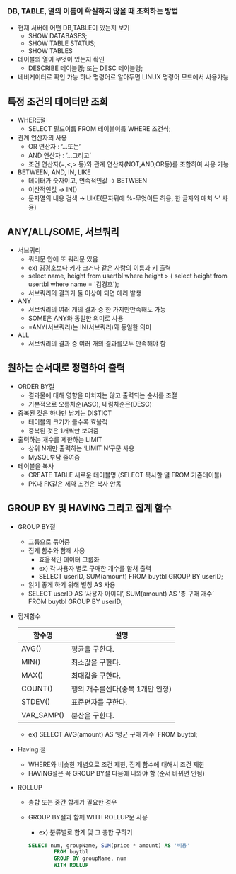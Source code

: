 ### DB, TABLE, 열의 이름이 확실하지 않을 때 조회하는 방법

- 현재 서버에 어떤 DB,TABLE이 있는지 보기
    - SHOW DATABASES;
    - SHOW TABLE STATUS;
    - SHOW TABLES
- 테이블의 열이 무엇이 있는지 확인
    - DESCRIBE 테이블명; 또는 DESC 테이블명;
- 네비게이터로 확인 가능 하나 명령어르 알아두면 LINUX 명령어 모드에서 사용가능

## 특정 조건의 데이터만 조회

- WHERE절
    - SELECT 필드이름 FROM 테이블이름 WHERE 조건식;
- 관계 연산자의 사용
    - OR 연산자 : ‘...또는’
    - AND 연산자 : ‘...그리고’
    - 조건 연산자(=,<,> 등)와 관계 연산자(NOT,AND,OR등)를 조합하여 사용 가능
- BETWEEN, AND, IN, LIKE
    - 데이터가 숫자이고, 연속적인값 → BETWEEN
    - 이산적인값 → IN()
    - 문자열의 내용 검색 → LIKE(문자뒤에 %-무엇이든 허용, 한 글자와 매치 ‘-’ 사용)

## ANY/ALL/SOME, 서브쿼리

- 서브쿼리
    - 쿼리문 안에 또 쿼리문 있음
    - ex) 김경호보다 키가 크거나 같은 사람의 이름과 키 출력
    - select name, height from usertbl
    where height > ( select height from usertbl where name = '김경호');
    - 서브쿼리의 결과가 둘 이상이 되면 에러 발생
- ANY
    - 서브쿼리의 여러 개의 결과 중 한 가지만만족해도 가능
    - SOME은 ANY와 동일한 의미로 사용
    - =ANY(서브쿼리)는 IN(서브쿼리)와 동일한 의미
- ALL
    - 서브쿼리의 결과 중 여러 개의 결과를모두 만족해야 함
    

## 원하는 순서대로 정렬하여 출력

- ORDER BY절
    - 결과물에 대해 영향을 미치지는 않고 출력되는 순서를 조절
    - 기본적으로 오름차순(ASC), 내림차순은(DESC)
- 중복된 것은 하나만 남기는 DISTICT
    - 테이블의 크기가 클수록 효율적
    - 중복된 것은 1개씩만 보여줌
- 출력하는 개수를 제한하는 LIMIT
    - 상위 N개만 출력하는 ‘LIMIT N’구문 사용
    - MySQL부담 줄여줌
- 테이블을 복사
    - CREATE TABLE 새로운 테이블명 (SELECT 복사할 열 FROM 기존테이블)
    - PK나 FK같은 제약 조건은 복사 안돔

## GROUP BY 및 HAVING 그리고 집계 함수

- GROUP BY절
    - 그룹으로 묶어줌
    - 집계 함수와 함께 사용
        - 효율적인 데이터 그룹화
        - ex) 각 사용자 별로 구매한 개수를 합쳐 출력
        - SELECT userID, SUM(amount) FROM buytbl GROUP BY userID;
    - 읽기 좋게 하기 위해 별칭 AS 사용
    - SELECT userID AS ‘사용자 아이디’, SUM(amount)  AS ‘총 구매 개수’ FROM buytbl GROUP BY userID;
- 집계함수
    
    
    | 함수명 | 설명 |
    | --- | --- |
    | AVG() | 평균을 구한다. |
    | MIN() | 최소값을 구한다. |
    | MAX() | 최대값을 구한다. |
    | COUNT() | 행의 개수를센다(중복 1개만 인정) |
    | STDEV() | 표준편자를 구한다. |
    | VAR_SAMP() | 분산을 구한다. |
    - ex) SELECT AVG(amount) AS ‘평균 구매 개수’ FROM buytbl;
- Having 절
    - WHERE와 비슷한 개념으로 조건 제한, 집계 함수에 대해서 조건 제한
    - HAVING절은 꼭 GROUP BY절 다음에 나와야 함 (순서 바뀌면 안됨)
- ROLLUP
    - 총합 또는 중간 합계가 필요한 경우
    - GROUP BY절과 함께 WITH ROLLUP문 사용
        - ex) 분류별로 합계 및 그 총합 구하기
        
        ```sql
        SELECT num, groupName, SUM(price * amount) AS '비용'
        		FROM buytbl
        		GROUP BY groupName, num
        		WITH ROLLUP
        ```

